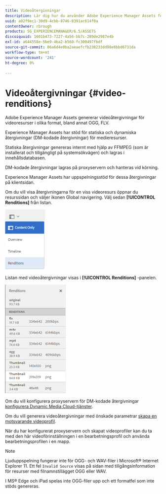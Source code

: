 ```yaml
---
title: Videoåtergivningar
description: Lär dig hur du använder Adobe Experience Manager Assets för att generera videoåtergivningar för videoresurser i olika format, bland annat OGG och FLV.
uuid: a02f9ec1-30d9-4cbb-8746-8391ac614f0a
contentOwner: rbrough
products: SG_EXPERIENCEMANAGER/6.5/ASSETS
discoiquuid: 1601b473-7227-4a56-bb7c-289de2987e4b
exl-id: a644558e-5be9-4ba2-b560-fc300497fbdf
source-git-commit: 06a6d4e0ba2aeaefcfb238233dd98e8bbd6731da
workflow-type: tm+mt
source-wordcount: '241'
ht-degree: 0%

---
```


# Videoåtergivningar {#video-renditions}

Adobe Experience Manager Assets genererar videoåtergivningar för videoresurser i olika format, bland annat OGG, FLV.

Experience Manager Assets har stöd för statiska och dynamiska återgivningar (DM-kodade återgivningar) för medieresurser.

Statiska återgivningar genereras internt med hjälp av FFMPEG (som är installerat och tillgängligt på systemsökvägen) och lagras i innehållsdatabasen.

DM-kodade återgivningar lagras på proxyservern och hanteras vid körning.

Experience Manager Assets har uppspelningsstöd för dessa återgivningar på klientsidan.

Om du vill visa återgivningarna för en viss videoresurs öppnar du resurssidan och väljer ikonen Global navigering. Välj sedan **[!UICONTROL Renditions]** från listan.

![chlimage_1-478](assets/chlimage_1-478.png)

Listan med videoåtergivningar visas i **[!UICONTROL Renditions]** -panelen.

![chlimage_1-479](assets/chlimage_1-479.png)

Om du vill konfigurera proxyservern för DM-kodade återgivningar [konfigurera Dynamic Media Cloud-tjänster](config-dynamic.md).

Om du vill generera videoåtergivningar med önskade parametrar [skapa en motsvarande videoprofil](video-profiles.md).

När du har konfigurerat proxyservern och skapat videoprofiler kan du ta med den här videoförinställningen i en bearbetningsprofil och använda bearbetningsprofilen i en mapp.

>[!NOTE]
>
>Ljuduppspelning fungerar inte för OGG- och WAV-filer i Microsoft® Internet Explorer 11. Ett fel `Invalid Source` visas på sidan med tillgångsinformation för resurser med filnamnstillägget OGG eller WAV.
>
I MS® Edge och iPad spelas inte OGG-filer upp och ett formatfel som inte stöds genereras.
